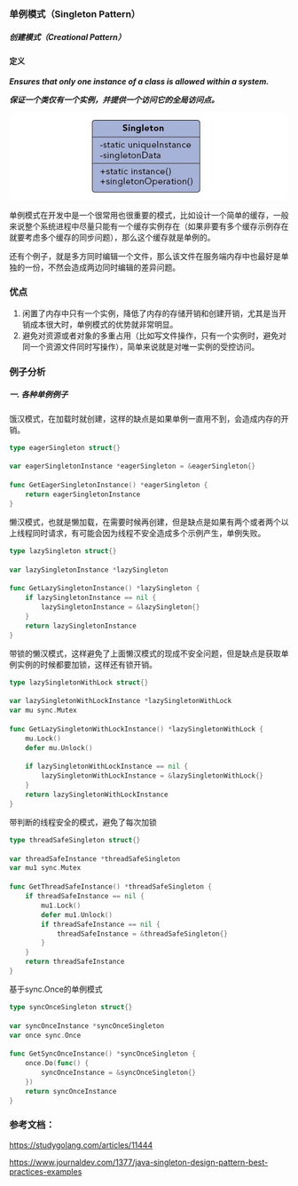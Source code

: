 ### 单例模式（Singleton Pattern）

##### 创建模式（Creational Pattern）

#### 定义

***Ensures that only one instance of a class is allowed within a system.***

***保证一个类仅有一个实例，并提供一个访问它的全局访问点。***

![singleton Pattern UML](https://github.com/nox60/go-design-pattern/blob/master/images/singleton_pattern.png)

单例模式在开发中是一个很常用也很重要的模式，比如设计一个简单的缓存，一般来说整个系统进程中尽量只能有一个缓存实例存在（如果非要有多个缓存示例存在就要考虑多个缓存的同步问题），那么这个缓存就是单例的。

还有个例子，就是多方同时编辑一个文件，那么该文件在服务端内存中也最好是单独的一份，不然会造成两边同时编辑的差异问题。

### 优点
1. 闲置了内存中只有一个实例，降低了内存的存储开销和创建开销，尤其是当开销成本很大时，单例模式的优势就非常明显。
2. 避免对资源或者对象的多重占用（比如写文件操作，只有一个实例时，避免对同一个资源文件同时写操作），简单来说就是对唯一实例的受控访问。

### 例子分析

##### 一. 各种单例例子
饿汉模式，在加载时就创建，这样的缺点是如果单例一直用不到，会造成内存的开销。

```go
type eagerSingleton struct{}

var eagerSingletonInstance *eagerSingleton = &eagerSingleton{}

func GetEagerSingletonInstance() *eagerSingleton {
	return eagerSingletonInstance
}
```

懒汉模式，也就是懒加载，在需要时候再创建，但是缺点是如果有两个或者两个以上线程同时请求，有可能会因为线程不安全造成多个示例产生，单例失败。
```go
type lazySingleton struct{}

var lazySingletonInstance *lazySingleton

func GetLazySingletonInstance() *lazySingleton {
	if lazySingletonInstance == nil {
		lazySingletonInstance = &lazySingleton{}
	}
	return lazySingletonInstance
}
```

带锁的懒汉模式，这样避免了上面懒汉模式的现成不安全问题，但是缺点是获取单例实例的时候都要加锁，这样还有锁开销。
```go
type lazySingletonWithLock struct{}

var lazySingletonWithLockInstance *lazySingletonWithLock
var mu sync.Mutex

func GetLazySingletonWithLockInstance() *lazySingletonWithLock {
	mu.Lock()
	defer mu.Unlock()

	if lazySingletonWithLockInstance == nil {
		lazySingletonWithLockInstance = &lazySingletonWithLock{}
	}
	return lazySingletonWithLockInstance
}
```

带判断的线程安全的模式，避免了每次加锁
```go
type threadSafeSingleton struct{}

var threadSafeInstance *threadSafeSingleton
var mu1 sync.Mutex

func GetThreadSafeInstance() *threadSafeSingleton {
	if threadSafeInstance == nil {
		mu1.Lock()
		defer mu1.Unlock()
		if threadSafeInstance == nil {
			threadSafeInstance = &threadSafeSingleton{}
		}
	}
	return threadSafeInstance
}
```

基于sync.Once的单例模式
```go
type syncOnceSingleton struct{}

var syncOnceInstance *syncOnceSingleton
var once sync.Once

func GetSyncOnceInstance() *syncOnceSingleton {
	once.Do(func() {
		syncOnceInstance = &syncOnceSingleton{}
	})
	return syncOnceInstance
}
```


### 参考文档：

https://studygolang.com/articles/11444

https://www.journaldev.com/1377/java-singleton-design-pattern-best-practices-examples